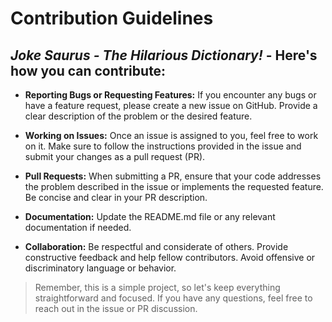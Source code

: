 # Contribution Guidelines
## *Joke Saurus - The Hilarious Dictionary!* - Here's how you can contribute:

- **Reporting Bugs or Requesting Features:** If you encounter any bugs or have a feature request, please create a new issue on GitHub. Provide a clear description of the problem or the desired feature.

- **Working on Issues:** Once an issue is assigned to you, feel free to work on it. Make sure to follow the instructions provided in the issue and submit your changes as a pull request (PR).

- **Pull Requests:** When submitting a PR, ensure that your code addresses the problem described in the issue or implements the requested feature. Be concise and clear in your PR description.

- **Documentation:** Update the README.md file or any relevant documentation if needed.

- **Collaboration:** Be respectful and considerate of others. Provide constructive feedback and help fellow contributors. Avoid offensive or discriminatory language or behavior.

> Remember, this is a simple project, so let's keep everything straightforward and focused. If you have any questions, feel free to reach out in the issue or PR discussion.
